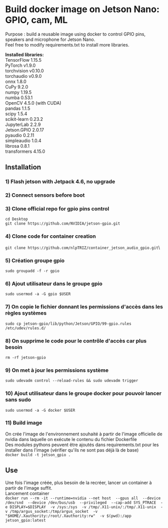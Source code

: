 # Build docker image on Jetson Nano: GPIO, cam, ML
Purpose : build a reusable image using docker to control GPIO pins, speakers and microphone for Jetson Nano.\
Feel free to modify requirements.txt to install more libraries.

**Installed libraries:**\
TensorFlow 1.15.5 \
PyTorch v1.9.0 \
torchvision v0.10.0\
torchaudio v0.9.0 \
onnx 1.8.0 \
CuPy 9.2.0\
numpy 1.19.5\
numba 0.53.1\
OpenCV 4.5.0 (with CUDA)\
pandas 1.1.5\
scipy 1.5.4\
scikit-learn 0.23.2\
JupyterLab 2.2.9\
Jetson.GPIO 2.0.17\
pyaudio 0.2.11\
simpleaudio 1.0.4\
librosa 0.8.1\
transformers 4.15.0

## Installation
### 1) Flash jetson with Jetpack 4.6, no upgrade
### 2) Connect sensors before boot
### 3) Clone official repo for gpio pins control
`cd Desktop`\
`git clone https://github.com/NVIDIA/jetson-gpio.git`
### 4) Clone code for container creation
`git clone https://github.com/nlpTRIZ/container_jetson_audio_gpio.git`\
### 5) Création groupe gpio
`sudo groupadd -f -r gpio`
### 6) Ajout utilisateur dans le groupe gpio
`sudo usermod -a -G gpio $USER`
### 7) On copie le fichier donnant les permissions d'accès dans les règles systèmes
`sudo cp jetson-gpio/lib/python/Jetson/GPIO/99-gpio.rules /etc/udev/rules.d/`
### 8) On supprime le code pour le contrôle d'accès car plus besoin
`rm -rf jetson-gpio`
### 9) On met à jour les permissions système
`sudo udevadm control --reload-rules && sudo udevadm trigger`
### 10) Ajout utilisateur dans le groupe docker pour pouvoir lancer sans sudo
`sudo usermod -a -G docker $USER`
### 11) Build image
On crée l'image de l'environnement souhaité à partir de l'image officielle de nvidia dans laquelle on exécute le contenu du fichier Dockerfile\
Des modules pythons peuvent être ajoutés dans requirements.txt pour les installer dans l'image (vérifier qu'ils ne sont pas déjà là de base)\
`docker build -t jetson_gpio .`

## Use
Une fois l'image créée, plus besoin de la recréer, lancer un container à partir de l'image suffit.\
Lancement container\
`docker run --rm -it --runtime=nvidia --net host  --gpus all 
           --device /dev/snd 
           --device /dev/bus/usb 
	   --privileged 
	   --cap-add SYS_PTRACE 
	   -e DISPLAY=$DISPLAY 
           -v /sys:/sys 
           -v /tmp/.X11-unix/:/tmp/.X11-unix 
           -v /tmp/argus_socket:/tmp/argus_socket 
           -v "$HOME/.Xauthority:/root/.Xauthority:rw" 
	   -v $(pwd):/app 
           jetson_gpio:latest`
